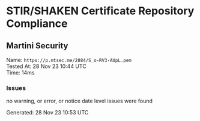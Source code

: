 # STIR/SHAKEN Certificate Repository Compliance

## Martini Security

Name: `https://p.mtsec.me/2884/S_o-RV3-AUpL.pem`\
Tested At: 28 Nov 23 10:44 UTC\
Time: 14ms

### Issues

no warning, or error, or notice date level issues were found

Generated: 28 Nov 23 10:53 UTC